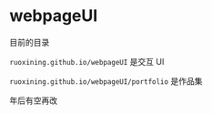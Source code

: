 # webpageUI


目前的目录

`ruoxining.github.io/webpageUI` 是交互 UI

`ruoxining.github.io/webpageUI/portfolio` 是作品集


年后有空再改